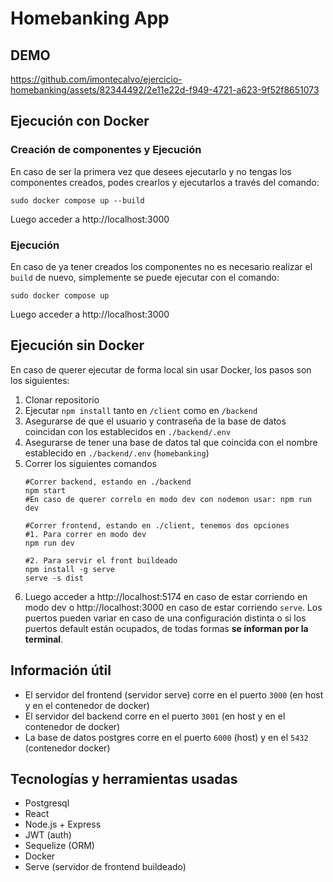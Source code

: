 # Homebanking App

## DEMO
https://github.com/imontecalvo/ejercicio-homebanking/assets/82344492/2e11e22d-f949-4721-a623-9f52f8651073

## Ejecución con Docker
### Creación de componentes y Ejecución
En caso de ser la primera vez que desees ejecutarlo y no tengas los componentes creados, podes crearlos y ejecutarlos a través del comando:
```
sudo docker compose up --build
```
Luego acceder a http://localhost:3000

### Ejecución
En caso de ya tener creados los componentes no es necesario realizar el `build` de nuevo, simplemente se puede ejecutar con el comando:
```
sudo docker compose up
```
Luego acceder a http://localhost:3000

## Ejecución sin Docker
En caso de querer ejecutar de forma local sin usar Docker, los pasos son los siguientes:
1. Clonar repositorio
2. Ejecutar `npm install` tanto en `/client` como en `/backend`
3. Asegurarse de que el usuario y contraseña de la base de datos coincidan con los establecidos en `./backend/.env`
4. Asegurarse de tener una base de datos tal que coincida con el nombre establecido en `./backend/.env` (`homebanking`)
5. Correr los siguientes comandos
    ```
    #Correr backend, estando en ./backend
    npm start
    #En caso de querer correlo en modo dev con nodemon usar: npm run dev

    #Correr frontend, estando en ./client, tenemos dos opciones
    #1. Para correr en modo dev
    npm run dev

    #2. Para servir el front buildeado
    npm install -g serve
    serve -s dist
    ```
8. Luego acceder a http://localhost:5174 en caso de estar corriendo en modo dev o http://localhost:3000 en caso de estar corriendo `serve`.
Los puertos pueden variar en caso de una configuración distinta o si los puertos default están ocupados, de todas formas **se informan por la terminal**.
    
## Información útil
- El servidor del frontend (servidor serve) corre en el puerto `3000` (en host y en el contenedor de docker)
- El servidor del backend corre en el puerto `3001` (en host y en el contenedor de docker)
- La base de datos postgres corre en el puerto `6000` (host) y en el `5432` (contenedor docker)

## Tecnologías y herramientas usadas
- Postgresql
- React
- Node.js + Express
- JWT (auth)
- Sequelize (ORM)
- Docker
- Serve (servidor de frontend buildeado)
